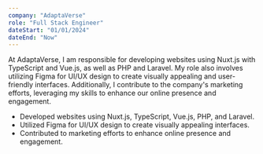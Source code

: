 ```yaml
---
company: "AdaptaVerse"
role: "Full Stack Engineer"
dateStart: "01/01/2024"
dateEnd: "Now"
---
```


At AdaptaVerse, I am responsible for developing websites using Nuxt.js with TypeScript and Vue.js, as well as PHP and Laravel. My role also involves utilizing Figma for UI/UX design to create visually appealing and user-friendly interfaces. Additionally, I contribute to the company's marketing efforts, leveraging my skills to enhance our online presence and engagement.

- Developed websites using Nuxt.js, TypeScript, Vue.js, PHP, and Laravel.
- Utilized Figma for UI/UX design to create visually appealing interfaces.
- Contributed to marketing efforts to enhance online presence and engagement.
